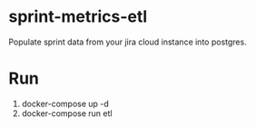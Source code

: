 # sprint-metrics-etl
Populate sprint data from your jira cloud instance into postgres.

# Run
1. docker-compose up -d
2. docker-compose run etl
